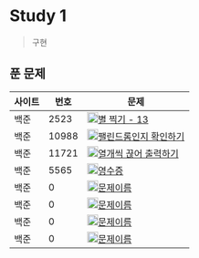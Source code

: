 # Study 1
> 구현

## 푼 문제
| 사이트 | 번호 | 문제                 | 
| ------ | ---- | -------------------- | 
| 백준   | 2523    | <img src="https://static.solved.ac/tier_small/3.svg" width="19px" height="19px"/>[별 찍기 - 13](https://www.acmicpc.net/problem/2523) | 
| 백준   | 10988    | <img src="https://static.solved.ac/tier_small/5.svg" width="19px" height="19px"/>[팰린드롬인지 확인하기](https://www.acmicpc.net/problem/10988) | 
| 백준   | 11721    | <img src="https://static.solved.ac/tier_small/4.svg" width="19px" height="19px"/>[열개씩 끊어 출력하기](https://www.acmicpc.net/problem/11721) | 
| 백준   | 5565    | <img src="https://static.solved.ac/tier_small/3.svg" width="19px" height="19px"/>[영수증](https://www.acmicpc.net/problem/5565) | 
| 백준   | 0    | <img src="https://static.solved.ac/tier_small/3.svg" width="19px" height="19px"/>[문제이름](문제링크) | 
| 백준   | 0    | <img src="https://static.solved.ac/tier_small/3.svg" width="19px" height="19px"/>[문제이름](문제링크) | 
| 백준   | 0    | <img src="https://static.solved.ac/tier_small/3.svg" width="19px" height="19px"/>[문제이름](문제링크) | 
| 백준   | 0    | <img src="https://static.solved.ac/tier_small/3.svg" width="19px" height="19px"/>[문제이름](문제링크) | 
